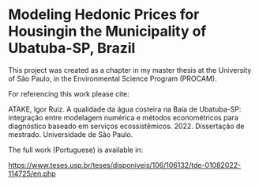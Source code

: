 # Modeling Hedonic Prices for Housingin the Municipality of Ubatuba-SP, Brazil

This project was created as a chapter in my master thesis at the University of São Paulo, in the Environmental Science Program (PROCAM).

For referencing this work please cite:

ATAKE, Igor Ruiz. A qualidade da água costeira na Baía de Ubatuba-SP: integração entre modelagem numérica e métodos econométricos para diagnóstico baseado em serviços ecossistêmicos. 2022. Dissertação de mestrado. Universidade de São Paulo.

The full work (Portuguese) is available in:

https://www.teses.usp.br/teses/disponiveis/106/106132/tde-01082022-114725/en.php